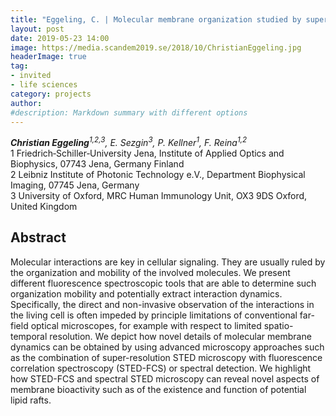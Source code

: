 ```yaml
---
title: "Eggeling, C. | Molecular membrane organization studied by super-resolution fluorescence spectroscopy"
layout: post
date: 2019-05-23 14:00
image: https://media.scandem2019.se/2018/10/ChristianEggeling.jpg
headerImage: true
tag:
- invited
- life sciences
category: projects
author:
#description: Markdown summary with different options
---
```


_**Christian Eggeling**<sup>1,2,3</sup>, E. Sezgin<sup>3</sup>, P. Kellner<sup>1</sup>, F. Reina<sup>1,2</sup>_<br/>
1 Friedrich‐Schiller‐University Jena, Institute of Applied Optics and Biophysics, 07743 Jena, Germany Finland<br/>
2 Leibniz Institute of Photonic Technology e.V., Department Biophysical Imaging, 07745 Jena, Germany<br/>
3 University of Oxford, MRC Human Immunology Unit, OX3 9DS Oxford, United Kingdom<br/>

## Abstract

Molecular interactions are key in cellular signaling. They are usually ruled by the organization and mobility of the involved molecules. We present different fluorescence spectroscopic tools that are able to determine such organization mobility and potentially extract interaction dynamics. Specifically, the direct and non-invasive observation of the interactions in the living cell is often impeded by principle limitations of conventional far-field optical microscopes, for example with respect to limited spatio-temporal resolution. We depict how novel details of molecular membrane dynamics can be obtained by using advanced microscopy approaches such as the combination of super-resolution STED microscopy with fluorescence correlation spectroscopy (STED-FCS) or spectral detection. We highlight how STED-FCS and spectral STED microscopy can reveal novel aspects of membrane bioactivity such as of the existence and function of potential lipid rafts. <br/>
